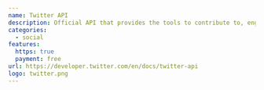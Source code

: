 ```yaml
---
name: Twitter API
description: Official API that provides the tools to contribute to, engage with, and analyze the conversation happening on Twitter.
categories:
  - social
features:
  https: true
  payment: free
url: https://developer.twitter.com/en/docs/twitter-api
logo: twitter.png
---
```

